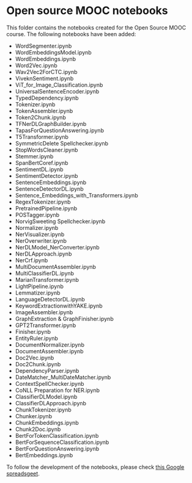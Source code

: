 # Open source MOOC notebooks

This folder contains the notebooks created for the Open Source MOOC course. The following notebooks have been added:

- WordSegmenter.ipynb
- WordEmbeddingsModel.ipynb
- WordEmbeddings.ipynb
- Word2Vec.ipynb
- Wav2Vec2ForCTC.ipynb
- ViveknSentiment.ipynb
- ViT_for_Image_Classification.ipynb
- UniversalSentenceEncoder.ipynb
- TypedDependency.ipynb
- Tokenizer.ipynb
- TokenAssembler.ipynb
- Token2Chunk.ipynb
- TFNerDLGraphBuilder.ipynb
- TapasForQuestionAnswering.ipynb
- T5Transformer.ipynb
- SymmetricDelete Spellchecker.ipynb
- StopWordsCleaner.ipynb
- Stemmer.ipynb
- SpanBertCoref.ipynb
- SentimentDL.ipynb
- SentimentDetector.ipynb
- SentenceEmbeddings.ipynb
- SentenceDetectorDL.ipynb
- Sentence_Embeddings_with_Transformers.ipynb
- RegexTokenizer.ipynb
- PretrainedPipeline.ipynb
- POSTagger.ipynb
- NorvigSweeting Spellchecker.ipynb
- Normalizer.ipynb
- NerVisualizer.ipynb
- NerOverwriter.ipynb
- NerDLModel_NerConverter.ipynb
- NerDLApproach.ipynb
- NerCrf.ipynb
- MultiDocumentAssembler.ipynb
- MultiClassifierDL.ipynb
- MarianTransformer.ipynb
- LightPipeline.ipynb
- Lemmatizer.ipynb
- LanguageDetectorDL.ipynb
- KeywordExtractionwithYAKE.ipynb
- ImageAssembler.ipynb
- GraphExtraction & GraphFinisher.ipynb
- GPT2Transformer.ipynb
- Finisher.ipynb
- EntityRuler.ipynb
- DocumentNormalizer.ipynb
- DocumentAssembler.ipynb
- Doc2Vec.ipynb
- Doc2Chunk.ipynb
- DependencyParser.ipynb
- DateMatcher_MultiDateMatcher.ipynb
- ContextSpellChecker.ipynb
- CoNLL Preparation for NER.ipynb
- ClassifierDLModel.ipynb
- ClassifierDLApproach.ipynb
- ChunkTokenizer.ipynb
- Chunker.ipynb
- ChunkEmbeddings.ipynb
- Chunk2Doc.ipynb
- BertForTokenClassification.ipynb
- BertForSequenceClassification.ipynb
- BertForQuestionAnswering.ipynb
- BertEmbeddings.ipynb

To follow the development of the notebooks, please check [this Google spreadsgeet](https://docs.google.com/spreadsheets/d/1H2wKqcrNJwrF_2Zk3fZCAjHPuJHP4mBa3_KZWbPmy5E/edit?usp=sharing).